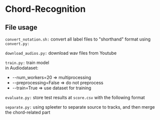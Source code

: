 # Chord-Recognition

## File usage
<code>convert_notation.sh:</code> convert all label files to "shorthand" format using <code>convert.py:</code>

<code>download_audios.py:</code> download wav files from Youtube

<code>train.py:</code> train model<br > in Audiodataset: </br>
* --num_workers=20 => multiprocessing
* --preprocessing=False => do not preprocess
* --train=True => use dataset for training

<code>evaluate.py:</code> store test results at <code>score.csv</code> with the following format

<code>separate.py:</code> using spleeter to separate source to tracks, and then merge the chord-related part


